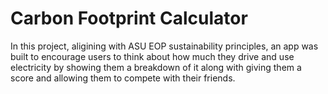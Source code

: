 # Carbon Footprint Calculator

In this project, aligining with ASU EOP sustainability principles, an app was built to encourage users to think about how much they drive and use electricity by showing them a breakdown of it along with giving them a score and allowing them to compete with their friends.
